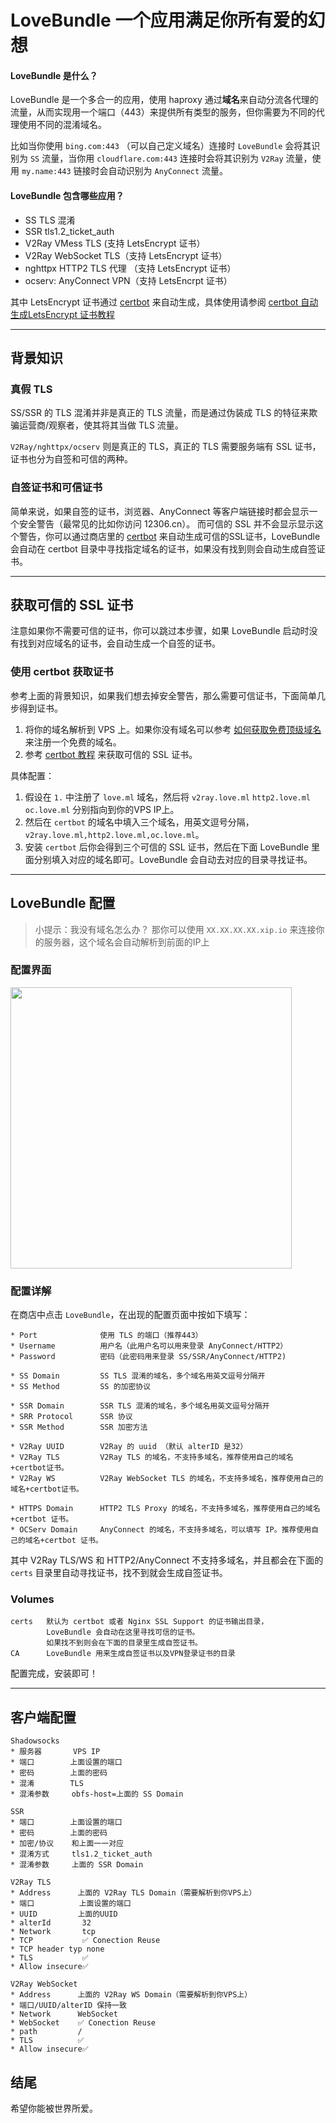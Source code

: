 # LoveBundle 一个应用满足你所有爱的幻想


#### LoveBundle 是什么？

LoveBundle 是一个多合一的应用，使用 haproxy 通过**域名**来自动分流各代理的流量，从而实现用一个端口（443）来提供所有类型的服务，但你需要为不同的代理使用不同的混淆域名。

比如当你使用 `bing.com:443` （可以自己定义域名）连接时 `LoveBundle` 会将其识别为 `SS` 流量，当你用 `cloudflare.com:443` 连接时会将其识别为 `V2Ray` 流量，使用 `my.name:443` 链接时会自动识别为 `AnyConnect` 流量。


#### LoveBundle 包含哪些应用？

* SS TLS 混淆
* SSR tls1.2_ticket_auth
* V2Ray VMess TLS (支持 LetsEncrypt 证书）
* V2Ray WebSocket TLS（支持 LetsEncrypt 证书）
* nghttpx HTTP2 TLS 代理 （支持 LetsEncrypt 证书）
* ocserv: AnyConnect VPN（支持 LetsEncrpt 证书）

其中 LetsEncrypt 证书通过 [certbot](../developer/certbot.md) 来自动生成，具体使用请参阅 [certbot 自动生成LetsEncrypt 证书教程](../developer/certbot.md)

----

## 背景知识

### 真假 TLS

SS/SSR 的 TLS 混淆并非是真正的 TLS 流量，而是通过伪装成 TLS 的特征来欺骗运营商/观察者，使其将其当做 TLS 流量。

`V2Ray/nghttpx/ocserv` 则是真正的 TLS，真正的 TLS 需要服务端有 SSL 证书，证书也分为自签和可信的两种。

### 自签证书和可信证书

简单来说，如果自签的证书，浏览器、AnyConnect 等客户端链接时都会显示一个安全警告（最常见的比如你访问 12306.cn）。
而可信的 SSL 并不会显示显示这个警告，你可以通过商店里的 [certbot](../developer/certbot.md) 来自动生成可信的SSL证书，LoveBundle 会自动在 certbot 目录中寻找指定域名的证书，如果没有找到则会自动生成自签证书。


----


## 获取可信的 SSL 证书

注意如果你不需要可信的证书，你可以跳过本步骤，如果 LoveBundle 启动时没有找到对应域名的证书，会自动生成一个自签的证书。

### 使用 certbot 获取证书

参考上面的背景知识，如果我们想去掉安全警告，那么需要可信证书，下面简单几步得到证书。

1. 将你的域名解析到 VPS 上。如果你没有域名可以参考 [如何获取免费顶级域名](../free-domain.md) 来注册一个免费的域名。
2. 参考 [certbot 教程](../developer/certbot.md) 来获取可信的 SSL 证书。

具体配置：

1. 假设在 `1.` 中注册了 `love.ml` 域名，然后将 `v2ray.love.ml` `http2.love.ml` `oc.love.ml` 分别指向到你的VPS IP上。
2. 然后在 `certbot` 的域名中填入三个域名，用英文逗号分隔， `v2ray.love.ml,http2.love.ml,oc.love.ml`。
3. 安装 `certbot` 后你会得到三个可信的 SSL 证书，然后在下面 LoveBundle 里面分别填入对应的域名即可。LoveBundle 会自动去对应的目录寻找证书。

----


## LoveBundle 配置

> 小提示：我没有域名怎么办？
> 那你可以使用 `XX.XX.XX.XX.xip.io` 来连接你的服务器，这个域名会自动解析到前面的IP上


### 配置界面

<img src="../images/love-bundle.jpeg" width="450" />

### 配置详解

在商店中点击 `LoveBundle`，在出现的配置页面中按如下填写：

```
* Port              使用 TLS 的端口（推荐443）
* Username          用户名（此用户名可以用来登录 AnyConnect/HTTP2）
* Password          密码（此密码用来登录 SS/SSR/AnyConnect/HTTP2)

* SS Domain         SS TLS 混淆的域名，多个域名用英文逗号分隔开
* SS Method         SS 的加密协议

* SSR Domain        SSR TLS 混淆的域名，多个域名用英文逗号分隔开
* SRR Protocol      SSR 协议
* SSR Method        SSR 加密方法
 
* V2Ray UUID        V2Ray 的 uuid （默认 alterID 是32）
* V2Ray TLS         V2Ray TLS 的域名，不支持多域名，推荐使用自己的域名+certbot证书。
* V2Ray WS          V2Ray WebSocket TLS 的域名，不支持多域名，推荐使用自己的域名+certbot证书。

* HTTPS Domain      HTTP2 TLS Proxy 的域名，不支持多域名，推荐使用自己的域名+certbot 证书。
* OCServ Domain     AnyConnect 的域名，不支持多域名，可以填写 IP。推荐使用自己的域名+certbot 证书。
```

其中 V2Ray TLS/WS 和 HTTP2/AnyConnect 不支持多域名，并且都会在下面的 `certs` 目录里自动寻找证书，找不到就会生成自签证书。

### Volumes

```
certs   默认为 certbot 或者 Nginx SSL Support 的证书输出目录，
        LoveBundle 会自动在这里寻找可信的证书。
        如果找不到则会在下面的目录里生成自签证书。
CA      LoveBundle 用来生成自签证书以及VPN登录证书的目录
```

配置完成，安装即可！


----


## 客户端配置


```
Shadowsocks
* 服务器       VPS IP
* 端口        上面设置的端口
* 密码        上面的密码
* 混淆        TLS
* 混淆参数     obfs-host=上面的 SS Domain

SSR
* 端口        上面设置的端口
* 密码        上面的密码
* 加密/协议    和上面一一对应
* 混淆方式     tls1.2_ticket_auth
* 混淆参数     上面的 SSR Domain   

V2Ray TLS
* Address      上面的 V2Ray TLS Domain（需要解析到你VPS上）
* 端口          上面设置的端口
* UUID         上面的UUID
* alterId       32
* Network       tcp
* TCP           ✅ Conection Reuse
* TCP header typ none
* TLS           ✅
* Allow insecure✅

V2Ray WebSocket
* Address      上面的 V2Ray WS Domain（需要解析到你VPS上）
* 端口/UUID/alterID 保持一致
* Network      WebSocket
* WebSocket    ✅ Conection Reuse
* path         /
* TLS          ✅
* Allow insecure✅
```


## 结尾

希望你能被世界所爱。



